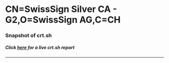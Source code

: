 # CN=SwissSign Silver CA - G2,O=SwissSign AG,C=CH
### Snapshot of crt.sh
##### Click [here](https://crt.sh/?serial=F8B20979B0014ABEF790D86B70E61B) for a live crt.sh report

---
